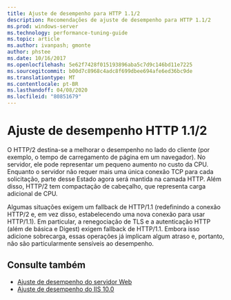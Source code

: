 ```yaml
---
title: Ajuste de desempenho para HTTP 1.1/2
description: Recomendações de ajuste de desempenho para HTTP 1.1/2
ms.prod: windows-server
ms.technology: performance-tuning-guide
ms.topic: article
ms.author: ivanpash; gmonte
author: phstee
ms.date: 10/16/2017
ms.openlocfilehash: 5e62f7428f015193896aba5c7d9c146bd11e7225
ms.sourcegitcommit: b00d7c8968c4adc8f699dbee694afe6ed36bc9de
ms.translationtype: MT
ms.contentlocale: pt-BR
ms.lasthandoff: 04/08/2020
ms.locfileid: "80851679"
---
```

# <a name="performance-tuning-http-112"></a>Ajuste de desempenho HTTP 1.1/2

O HTTP/2 destina-se a melhorar o desempenho no lado do cliente (por exemplo, o tempo de carregamento de página em um navegador). No servidor, ele pode representar um pequeno aumento no custo da CPU. Enquanto o servidor não requer mais uma única conexão TCP para cada solicitação, parte desse Estado agora será mantida na camada HTTP. Além disso, HTTP/2 tem compactação de cabeçalho, que representa carga adicional de CPU.

Algumas situações exigem um fallback de HTTP/1.1 (redefinindo a conexão HTTP/2 e, em vez disso, estabelecendo uma nova conexão para usar HTTP/1.1). Em particular, a renegociação de TLS e a autenticação HTTP (além de básica e Digest) exigem fallback de HTTP/1.1. Embora isso adicione sobrecarga, essas operações já implicam algum atraso e, portanto, não são particularmente sensíveis ao desempenho.

## <a name="see-also"></a>Consulte também
- [Ajuste de desempenho do servidor Web](index.md) 
- [Ajuste de desempenho do IIS 10.0](tuning-iis-10.md)